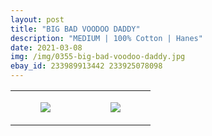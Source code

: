 ```yaml
---
layout: post
title: "BIG BAD VOODOO DADDY"
description: "MEDIUM | 100% Cotton | Hanes"
date: 2021-03-08
img: /img/0355-big-bad-voodoo-daddy.jpg
ebay_id: 233989913442 233925078098
---
```




<table style="width:100%;"><tr><td style="vertical-align:top;">
      <figure class="tmblr-full" data-orig-height="2048" data-orig-width="1365" data-orig-src="https://concertshirts.netlify.app/shirts/0355/0355-01.jpg"><img src="https://64.media.tumblr.com/2630c7e32daef01945604fa794cf8c49/ce8d4d768087372d-50/s540x810/3fb7795162eaf6551c259a7dcdd3632003bb3c15.jpg" data-orig-height="2048" data-orig-width="1365" data-orig-src="https://concertshirts.netlify.app/shirts/0355/0355-01.jpg"/></figure></td>
    <td style="vertical-align:top;">
      <figure class="tmblr-full" data-orig-height="2048" data-orig-width="1365" data-orig-src="https://concertshirts.netlify.app/shirts/0355/0355-02.jpg"><img src="https://64.media.tumblr.com/3a3920f02851e5ae4fb306529b26e833/ce8d4d768087372d-cf/s540x810/0e7793fdd28c589f28cdfa787715c285da241475.jpg" data-orig-height="2048" data-orig-width="1365" data-orig-src="https://concertshirts.netlify.app/shirts/0355/0355-02.jpg"/></figure></td>
  </tr></table>
